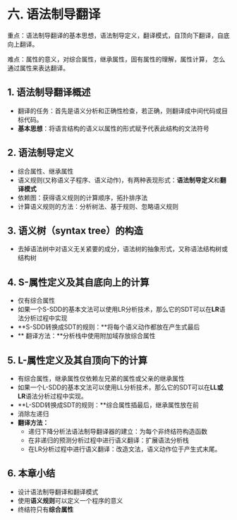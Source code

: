 # 六. 语法制导翻译
重点：语法制导翻译的基本思想，语法制导定义，翻译模式，自顶向下翻译，自底向上翻译。 

难点：属性的意义，对综合属性，继承属性，固有属性的理解，属性计算， 怎么通过属性来表达翻译。 

## 1. 语法制导翻译概述
- 翻译的任务：首先是语义分析和正确性检查，若正确，则翻译成中间代码或目标代码。
- **基本思想**：将语言结构的语义以属性的形式赋予代表此结构的文法符号

## 2. 语法制导定义
- 综合属性、继承属性
- 语义规则(又称语义子程序、语义动作)，有两种表现形式：**语法制导定义**和**翻译模式**
- 依赖图：获得语义规则的计算顺序，拓扑排序法
- 计算语义规则的方法：分析树法、基于规则、忽略语义规则

## 3. 语义树（syntax tree）的构造
- 去掉语法树中对语义无关紧要的成分，语法树的抽象形式，又称语法结构树或结构树

## 4. S-属性定义及其自底向上的计算
- 仅有综合属性
- 如果一个S-SDD的基本文法可以使用LR分析技术，那么它的SDT可以在**LR**语法分析过程中实现
- **S-SDD转换成SDT的规则：**将每个语义动作都放在产生式最后
- ** 翻译方法：**分析栈中使用附加域存放综合属性

## 5. L-属性定义及其自顶向下的计算
- 有综合属性，继承属性仅依赖左兄弟的属性或父亲的继承属性
- 如果一个L-SDD的基本文法可以使用LL分析技术，那么它的SDT可以在**LL或LR**语法分析过程中实现。
- **L-SDD转换成SDT的规则：**综合属性插最后，继承属性放在前
- 消除左递归	
- **翻译方法：**
	- 递归下降分析法语法制导翻译器的建立：为每个非终结符构造函数
	- 在非递归的预测分析过程中进行语义翻译：扩展语法分析栈
	- 在LR分析过程中进行语义翻译：改造文法，语义动作位于产生式末尾。


## 6. 本章小结
- 设计语法制导翻译和翻译模式
- 使用**语义规则**可以定义一个程序的意义
- 终结符只有**综合属性**

